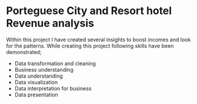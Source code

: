 # Porteguese City and Resort hotel Revenue analysis

Within this project I have created several insights to boost incomes and look for the patterns.
While creating this project following skills have been demonstrated;
- Data transformation and cleaning
- Business understanding
- Data understanding
- Data visualization
- Data interpretation for business
- Data presentation

  
